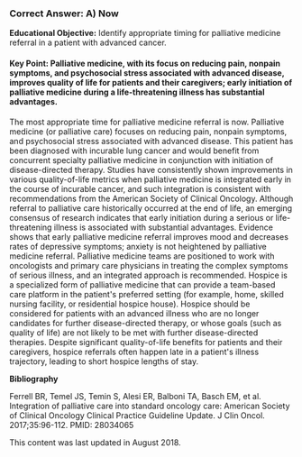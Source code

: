
### Correct Answer: A) Now 

**Educational Objective:** Identify appropriate timing for palliative medicine referral in a patient with advanced cancer.

#### **Key Point:** Palliative medicine, with its focus on reducing pain, nonpain symptoms, and psychosocial stress associated with advanced disease, improves quality of life for patients and their caregivers; early initiation of palliative medicine during a life-threatening illness has substantial advantages.

The most appropriate time for palliative medicine referral is now. Palliative medicine (or palliative care) focuses on reducing pain, nonpain symptoms, and psychosocial stress associated with advanced disease. This patient has been diagnosed with incurable lung cancer and would benefit from concurrent specialty palliative medicine in conjunction with initiation of disease-directed therapy. Studies have consistently shown improvements in various quality-of-life metrics when palliative medicine is integrated early in the course of incurable cancer, and such integration is consistent with recommendations from the American Society of Clinical Oncology.
Although referral to palliative care historically occurred at the end of life, an emerging consensus of research indicates that early initiation during a serious or life-threatening illness is associated with substantial advantages. Evidence shows that early palliative medicine referral improves mood and decreases rates of depressive symptoms; anxiety is not heightened by palliative medicine referral. Palliative medicine teams are positioned to work with oncologists and primary care physicians in treating the complex symptoms of serious illness, and an integrated approach is recommended.
Hospice is a specialized form of palliative medicine that can provide a team-based care platform in the patient's preferred setting (for example, home, skilled nursing facility, or residential hospice house). Hospice should be considered for patients with an advanced illness who are no longer candidates for further disease-directed therapy, or whose goals (such as quality of life) are not likely to be met with further disease-directed therapies. Despite significant quality-of-life benefits for patients and their caregivers, hospice referrals often happen late in a patient's illness trajectory, leading to short hospice lengths of stay.

**Bibliography**

Ferrell BR, Temel JS, Temin S, Alesi ER, Balboni TA, Basch EM, et al. Integration of palliative care into standard oncology care: American Society of Clinical Oncology Clinical Practice Guideline Update. J Clin Oncol. 2017;35:96-112. PMID: 28034065

This content was last updated in August 2018.